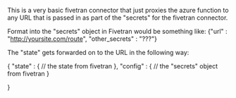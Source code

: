 This is a very basic fivetran connector that just proxies the azure function to any URL that is passed in as part of the "secrets" for the fivetran connector.

Format into the "secrets" object in Fivetran would be something like: {"url" : "http://yoursite.com/route", "other_secrets" : "???"}

The "state" gets forwarded on to the URL in the following way:

{
    "state" : {
        // the state from fivetran
    },
    "config" : {
        // the "secrets" object from fivetran
    }

}
